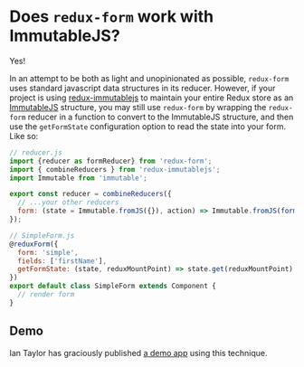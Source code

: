 # Does `redux-form` work with ImmutableJS?
  
Yes!

In an attempt to be both as light and unopinionated as possible, `redux-form` uses standard javascript data 
structures in its reducer. However, if your project is using
[redux-immutablejs](https://github.com/indexiatech/redux-immutablejs) to maintain your entire Redux store as an 
[ImmutableJS](https://facebook.github.io/immutable-js/) structure, you may still use `redux-form` by wrapping the
`redux-form` reducer in a function to convert to the ImmutableJS structure, and then use the `getFormState` 
configuration option to read the state into your form. Like so:

```javascript
// reducer.js
import {reducer as formReducer} from 'redux-form';
import { combineReducers } from 'redux-immutablejs';
import Immutable from 'immutable';

export const reducer = combineReducers({
  // ...your other reducers
  form: (state = Immutable.fromJS({}), action) => Immutable.fromJS(formReducer(state.toJS(), action));  // <--- IMPORTANT PART
});
```

```javascript
// SimpleForm.js
@reduxForm({
  form: 'simple',
  fields: ['firstName'],
  getFormState: (state, reduxMountPoint) => state.get(reduxMountPoint).toJS() // <--- IMPORTANT PART
})
export default class SimpleForm extends Component {
  // render form
}
```

## Demo

Ian Taylor has graciously published [a demo app](https://github.com/itaylor/redux-form-immutablejs-example) 
using this technique.
